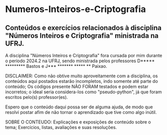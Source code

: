 # Numeros-Inteiros-e-Criptografia
Conteúdos e exercícios relacionados à disciplina "Números Inteiros e Criptografia" ministrada na UFRJ.
------------------------------------------------------------------------------------------------------------
A disciplina "Números Inteiros e Criptografia" fora cursada por mim durante o período 2024.2 na UFRJ, sendo ministrada pelos professores D***** ********* Bastos e J*** ******* ***** ** Paixao.

DISCLAIMER:
Como não obtive muito aproveitamente com a disciplina, os conteúdos aqui postados estarão incompletos, indo somente até parte do conteúdo;
Os códigos presente NÃO FORAM testados e podem estar incorretos; o ideal seria considera-los como "pseudo-python", já que foram escritos pelo(s) professor(es).

Espero que o conteúdo daqui possa ser de alguma ajuda, de modo que resolvi postar afim de não tornar o aprendizado que tive como algo inútil.

SOBRE O CONTEUDO:
Explicações e exposições de conteúdo sobre  o tema;
Exercícios, listas, avaliações e suas resoluções.
